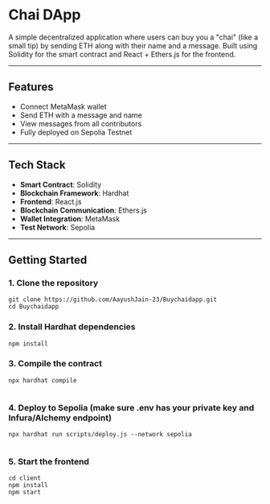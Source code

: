 # Chai DApp

A simple decentralized application where users can buy you a "chai" (like a small tip) by sending ETH along with their name and a message. Built using Solidity for the smart contract and React + Ethers.js for the frontend.

---

## Features

- Connect MetaMask wallet
- Send ETH with a message and name
- View messages from all contributors
- Fully deployed on Sepolia Testnet

---

## Tech Stack

- **Smart Contract**: Solidity
- **Blockchain Framework**: Hardhat
- **Frontend**: React.js
- **Blockchain Communication**: Ethers.js
- **Wallet Integration**: MetaMask
- **Test Network**: Sepolia

---

## Getting Started

### 1. Clone the repository

```
git clone https://github.com/AayushJain-23/Buychaidapp.git
cd Buychaidapp
```
### 2. Install Hardhat dependencies
```
npm install

```
### 3. Compile the contract
```
npx hardhat compile


```
### 4. Deploy to Sepolia (make sure .env has your private key and Infura/Alchemy endpoint)
```
npx hardhat run scripts/deploy.js --network sepolia


```
### 5. Start the frontend
```
cd client
npm install
npm start



```
